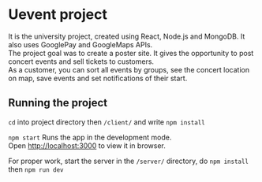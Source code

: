 # Uevent project

It is the university project, created using React, Node.js and MongoDB. It also uses GooglePay and GoogleMaps APIs.\
The project goal was to create a poster site. It gives the opportunity to post concert events and sell tickets to customers.\
As a customer, you can sort all events by groups, see the concert location on map, save events and set notifications of their start.

## Running the project

`cd` into project directory then `/client/` and write `npm install`

`npm start` Runs the app in the development mode.\
Open [http://localhost:3000](http://localhost:3000) to view it in browser.

For proper work, start the server in the `/server/` directory, do `npm install` then `npm run dev`
